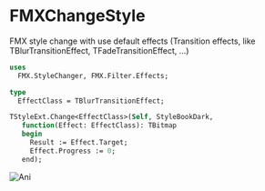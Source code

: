 # FMXChangeStyle
 FMX style change with use default effects (Transition effects, like TBlurTransitionEffect, TFadeTransitionEffect, ...)

```Pascal
uses
  FMX.StyleChanger, FMX.Filter.Effects;

type
  EffectClass = TBlurTransitionEffect;

TStyleExt.Change<EffectClass>(Self, StyleBookDark,
   function(Effect: EffectClass): TBitmap
   begin
     Result := Effect.Target;
     Effect.Progress := 0;
   end);
```

![Ani](https://github.com/HemulGM/FMXChangeStyle/blob/main/Media/screen1.gif)

